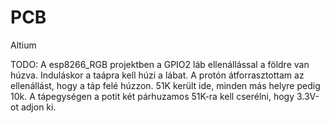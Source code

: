 # PCB
Altium


TODO:
A esp8266_RGB projektben a GPIO2 láb ellenállással a földre van húzva. Induláskor a taápra kell húzi a lábat.
A protón átforrasztottam az ellenállást, hogy a táp felé húzzon. 51K került ide, minden más helyre pedig 10k.
A tápegységen a potit két párhuzamos 51K-ra kell cserélni, hogy 3.3V-ot adjon ki. 
